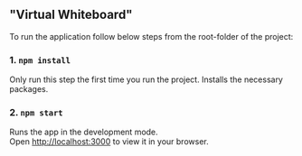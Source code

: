 ## "Virtual Whiteboard"

To run the application follow below steps from the root-folder of the project:

### 1. `npm install`

Only run this step the first time you run the project. Installs the necessary packages.

### 2. `npm start`

Runs the app in the development mode.\
Open [http://localhost:3000](http://localhost:3000) to view it in your browser.
